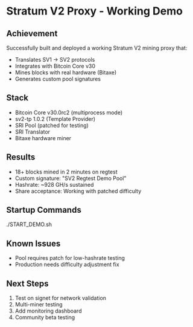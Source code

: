 # Stratum V2 Proxy - Working Demo

## Achievement
Successfully built and deployed a working Stratum V2 mining proxy that:
- Translates SV1 → SV2 protocols
- Integrates with Bitcoin Core v30
- Mines blocks with real hardware (Bitaxe)
- Generates custom pool signatures

## Stack
- Bitcoin Core v30.0rc2 (multiprocess mode)
- sv2-tp 1.0.2 (Template Provider)
- SRI Pool (patched for testing)
- SRI Translator
- Bitaxe hardware miner

## Results
- 18+ blocks mined in 2 minutes on regtest
- Custom signature: "SV2 Regtest Demo Pool"
- Hashrate: ~928 GH/s sustained
- Share acceptance: Working with patched difficulty

## Startup Commands
./START_DEMO.sh

## Known Issues
- Pool requires patch for low-hashrate testing
- Production needs difficulty adjustment fix

## Next Steps
1. Test on signet for network validation
2. Multi-miner testing
3. Add monitoring dashboard
4. Community beta testing